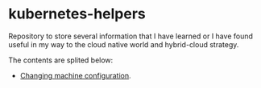 # kubernetes-helpers

Repository to store several information that I have learned or I have found useful in
my way to the cloud native world and hybrid-cloud strategy.

The contents are splited below:

- [Changing machine configuration](MachineConfig.md).

